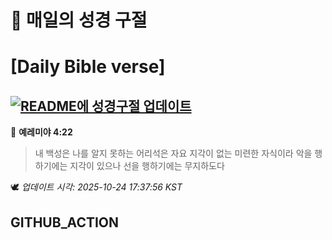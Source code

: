 # 🙏 매일의 성경 구절
# [Daily Bible verse]
## [![README에 성경구절 업데이트](https://github.com/DONGSUKA/first_test/actions/workflows/update-readme-bible.yml/badge.svg)](https://github.com/DONGSUKA/first_test/actions/workflows/update-readme-bible.yml)
<!-- START_BIBLE_VERSE -->
📖 **예레미야 4:22**
> 내 백성은 나를 알지 못하는 어리석은 자요 지각이 없는 미련한 자식이라 악을 행하기에는 지각이 있으나 선을 행하기에는 무지하도다

🕊️ _업데이트 시각: 2025-10-24 17:37:56 KST_
  <!-- END_BIBLE_VERSE -->
## GITHUB_ACTION
